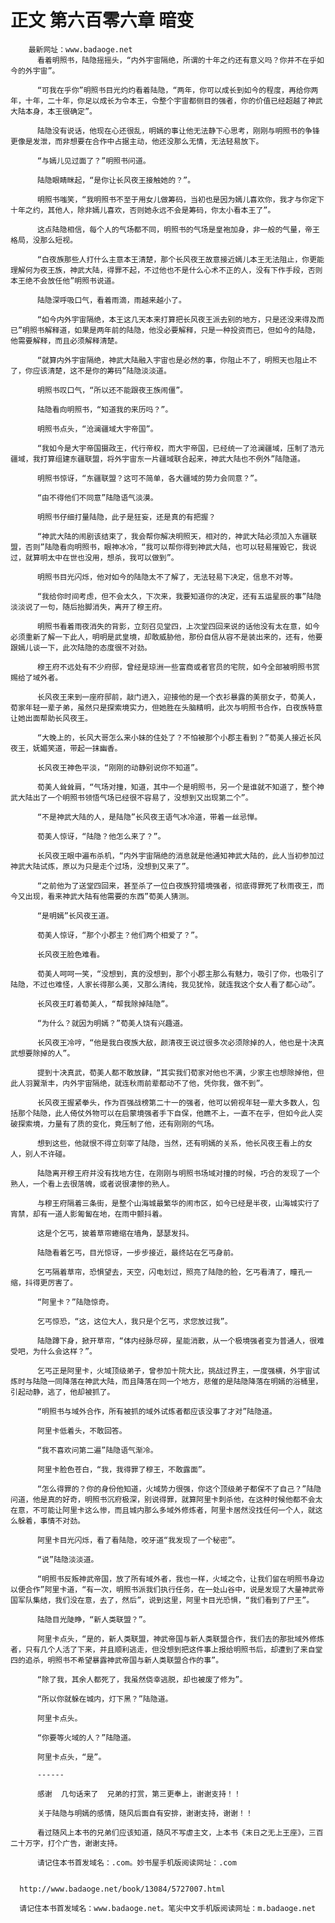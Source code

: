 # 正文 第六百零六章 暗变
        最新网址：www.badaoge.net
          看着明照书，陆隐摇摇头，“内外宇宙隔绝，所谓的十年之约还有意义吗？你并不在乎如今的外宇宙”。
      
          “可我在乎你”明照书目光灼灼看着陆隐，“两年，你可以成长到如今的程度，再给你两年，十年，二十年，你足以成长为令本王，令整个宇宙都侧目的强者，你的价值已经超越了神武大陆本身，本王很确定”。
      
          陆隐没有说话，他现在心还很乱，明嫣的事让他无法静下心思考，刚刚与明照书的争锋更像是发泄，而非想要在合作中占据主动，他还没那么无情，无法轻易放下。
      
          “与嫣儿见过面了？”明照书问道。
      
          陆隐眼睛眯起，“是你让长风夜王接触她的？”。
      
          明照书嗤笑，“我明照书不至于用女儿做筹码，当初也是因为嫣儿喜欢你，我才与你定下十年之约，其他人，除非嫣儿喜欢，否则她永远不会是筹码，你太小看本王了”。
      
          这点陆隐相信，每个人的气场都不同，明照书的气场是皇袍加身，非一般的气量，帝王格局，没那么短视。
      
          “白夜族那些人打什么主意本王清楚，那个长风夜王故意接近嫣儿本王无法阻止，你更能理解何为夜王族，神武大陆，得罪不起，不过他也不是什么心术不正的人，没有下作手段，否则本王绝不会放任他”明照书说道。
      
          陆隐深呼吸口气，看着雨滴，雨越来越小了。
      
          “如今内外宇宙隔绝，本王这几天本来打算把长风夜王派去别的地方，只是还没来得及而已”明照书解释道，如果是两年前的陆隐，他没必要解释，只是一种投资而已，但如今的陆隐，他需要解释，而且必须解释清楚。
      
          “就算内外宇宙隔绝，神武大陆融入宇宙也是必然的事，你阻止不了，明照天也阻止不了，你应该清楚，这不是你的筹码”陆隐淡淡道。
      
          明照书叹口气，“所以还不能跟夜王族闹僵”。
      
          陆隐看向明照书，“知道我的来历吗？”。
      
          明照书点头，“沧澜疆域大宇帝国”。
      
          “我如今是大宇帝国摄政王，代行帝权，而大宇帝国，已经统一了沧澜疆域，压制了浩元疆域，我打算组建东疆联盟，将外宇宙东一片疆域联合起来，神武大陆也不例外”陆隐道。
      
          明照书惊讶，“东疆联盟？这可不简单，各大疆域的势力会同意？”。
      
          “由不得他们不同意”陆隐语气淡漠。
      
          明照书仔细打量陆隐，此子是狂妄，还是真的有把握？
      
          “神武大陆的闹剧该结束了，我会帮你解决明照天，相对的，神武大陆必须加入东疆联盟，否则”陆隐看向明照书，眼神冰冷，“我可以帮你得到神武大陆，也可以轻易摧毁它，我说过，就算明太中在世也没用，想杀，我可以做到”。
      
          明照书目光闪烁，他对如今的陆隐太不了解了，无法轻易下决定，信息不对等。
      
          “我给你时间考虑，但不会太久，下次来，我要知道你的决定，还有五运星辰的事”陆隐淡淡说了一句，随后抬脚消失，离开了穆王府。
      
          明照书看着雨夜消失的背影，立刻召见堂四，上次堂四回来说的话他没有太在意，如今必须重新了解一下此人，明明是武皇境，却敢威胁他，那份自信从容不是装出来的，还有，他要跟嫣儿谈一下，此次陆隐的态度很不对劲。
      
          穆王府不远处有不少府邸，曾经是琼洲一些富商或者官员的宅院，如今全部被明照书赏赐给了域外者。
      
          长风夜王来到一座府邸前，敲门进入，迎接他的是一个衣衫暴露的美丽女子，荀美人，荀家年轻一辈子弟，虽然只是探索境实力，但她胜在头脑精明，此次与明照书合作，白夜族特意让她出面帮助长风夜王。
      
          “大晚上的，长风大哥怎么来小妹的住处了？不怕被那个小郡主看到？”荀美人接近长风夜王，妩媚笑道，带起一抹幽香。
      
          长风夜王神色平淡，“刚刚的动静别说你不知道”。
      
          荀美人耸耸肩，“气场对撞，知道，其中一个是明照书，另一个是谁就不知道了，整个神武大陆出了一个明照书领悟气场已经很不容易了，没想到又出现第二个”。
      
          “不是神武大陆的人，是陆隐”长风夜王语气冰冷道，带着一丝忌惮。
      
          荀美人惊讶，“陆隐？他怎么来了？”。
      
          长风夜王眼中遍布杀机，“内外宇宙隔绝的消息就是他通知神武大陆的，此人当初参加过神武大陆试炼，原以为只是走个过场，没想到又来了”。
      
          “之前他为了送堂四回来，甚至杀了一位白夜族狩猎境强者，彻底得罪死了秋雨夜王，而今又出现，看来神武大陆有他需要的东西”荀美人猜测。
      
          “是明嫣”长风夜王道。
      
          荀美人惊讶，“那个小郡主？他们两个相爱了？”。
      
          长风夜王脸色难看。
      
          荀美人呵呵一笑，“没想到，真的没想到，那个小郡主那么有魅力，吸引了你，也吸引了陆隐，不过也难怪，人家长得那么美，又那么清纯，我见犹怜，就连我这个女人看了都心动”。
      
          长风夜王盯着荀美人，“帮我除掉陆隐”。
      
          “为什么？就因为明嫣？”荀美人饶有兴趣道。
      
          长风夜王冷哼，“他是我白夜族大敌，颜清夜王说过很多次必须除掉的人，他也是十决真武想要除掉的人”。
      
          提到十决真武，荀美人都不敢放肆，“其实我们荀家对他也不满，少家主也想除掉他，但此人羽翼渐丰，内外宇宙隔绝，就连秋雨前辈都动不了他，凭你我，做不到”。
      
          长风夜王握紧拳头，作为百强战榜第二十一的强者，他可以俯视年轻一辈大多数人，包括那个陆隐，此人倚仗外物可以在启蒙境强者手下自保，他瞧不上，一直不在乎，但如今此人突破探索境，力量有了质的变化，竟压制了他，还有刚刚的气场。
      
          想到这些，他就恨不得立刻宰了陆隐，当然，还有明嫣的关系，他长风夜王看上的女人，别人不许碰。
      
          陆隐离开穆王府并没有找地方住，在刚刚与明照书场域对撞的时候，巧合的发现了一个熟人，一个看上去很落魄，或者说很凄惨的熟人。
      
          与穆王府隔着三条街，是整个山海城最繁华的闹市区，如今已经是半夜，山海城实行了宵禁，却有一道人影匍匐在地，在雨中颤抖着。
      
          这是个乞丐，披着草帘蜷缩在墙角，瑟瑟发抖。
      
          陆隐看着乞丐，目光惊讶，一步步接近，最终站在乞丐身前。
      
          乞丐隔着草帘，恐惧望去，天空，闪电划过，照亮了陆隐的脸，乞丐看清了，瞳孔一缩，抖得更厉害了。
      
          “阿里卡？”陆隐惊奇。
      
          乞丐惊恐，“这，这位大人，我只是个乞丐，求您放过我”。
      
          陆隐蹲下身，掀开草帘，“体内经脉尽碎，星能消散，从一个极境强者变为普通人，很难受吧，为什么会这样？”。
      
          乞丐正是阿里卡，火域顶级弟子，曾参加十院大比，挑战过界主，一度强横，外宇宙试炼时与陆隐一同降落在神武大陆，而且降落在同一个地方，悲催的是陆隐降落在明嫣的浴桶里，引起动静，逃了，他却被抓了。
      
          “明照书与域外合作，所有被抓的域外试炼者都应该没事了才对”陆隐道。
      
          阿里卡低着头，不敢回答。
      
          “我不喜欢问第二遍”陆隐语气渐冷。
      
          阿里卡脸色苍白，“我，我得罪了穆王，不敢露面”。
      
          “怎么得罪的？你的身份他知道，火域势力很强，你这个顶级弟子都保不了自己？”陆隐问道，他是真的好奇，明照书沉府极深，别说得罪，就算阿里卡刺杀他，在这种时候他都不会太在意，不可能让阿里卡这么惨，而且城内那么多域外修炼者，阿里卡居然没找任何一个人，就这么躲着，事情不对劲。
      
          阿里卡目光闪烁，看了看陆隐，咬牙道“我发现了一个秘密”。
      
          “说”陆隐淡淡道。
      
          “明照书反叛神武帝国，放了所有域外者，我也一样，火域之令，让我们留在明照书身边以便合作”阿里卡道，“有一次，明照书派我们执行任务，在一处山谷中，说是发现了大量神武帝国军队集结，我们没在意，去了，然后”，说到这里，阿里卡目光恐惧，“我们看到了尸王”。
      
          陆隐目光陡睁，“新人类联盟？”。
      
          阿里卡点头，“是的，新人类联盟，神武帝国与新人类联盟合作，我们去的那批域外修炼者，只有几个人活了下来，并且顺利逃走，但没想到把这件事上报给明照书后，却遭到了来自堂四的追杀，明照书不希望暴露神武帝国与新人类联盟合作的事”。
      
          “除了我，其余人都死了，我虽然侥幸逃脱，却也被废了修为”。
      
          “所以你就躲在城内，灯下黑？”陆隐道。
      
          阿里卡点头。
      
          “你要等火域的人？”陆隐道。
      
          阿里卡点头，“是”。
      
          ------
      
          感谢  几句话来了  兄弟的打赏，第三更奉上，谢谢支持！！
      
          关于陆隐与明嫣的感情，随风后面自有安排，谢谢支持，谢谢！！
      
          看过随风上本书的兄弟们应该知道，随风不写虐主文，上本书《末日之无上王座》，三百二十万字，打个广告，谢谢支持。
      
          请记住本书首发域名：.com。妙书屋手机版阅读网址：.com
      
      
      http://www.badaoge.net/book/13084/5727007.html
      
      请记住本书首发域名：www.badaoge.net。笔尖中文手机版阅读网址：m.badaoge.net